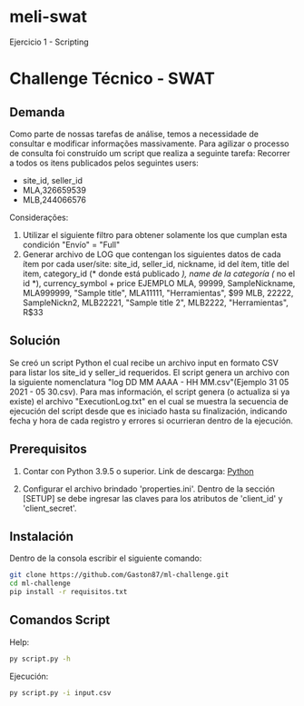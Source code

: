 # meli-swat
Ejercicio 1 - Scripting

# Challenge Técnico - SWAT

## Demanda
Como parte de nossas tarefas de análise, temos a necessidade de consultar e modificar informações massivamente. Para agilizar o processo de consulta foi construído um script que realiza a seguinte tarefa:
Recorrer a todos os itens publicados pelos seguintes users:
* site_id, seller_id
* MLA,326659539
* MLB,244066576

Considerações:
1. Utilizar el siguiente filtro para obtener solamente los que cumplan esta condición "Envío" = "Full"
2. Generar archivo de LOG que contengan los siguientes datos de cada ítem por cada
user/site:
site_id, seller_id, nickname, id del ítem, title del item, category_id (* donde está
publicado *), name de la categoría (* no el id *), currency_symbol + price
EJEMPLO
MLA, 99999, SampleNickname, MLA999999, "Sample title", MLA11111, "Herramientas", $99
MLB, 22222, SampleNickn2, MLB22221, "Sample title 2", MLB2222, "Herramientas", R$33


## Solución

Se creó un script Python el cual recibe un archivo input en formato CSV para listar los site_id y seller_id requeridos. El script genera un archivo con la siguiente nomenclatura "log DD MM AAAA - HH MM.csv"(Ejemplo 31 05 2021 - 05 30.csv). 
Para mas información, el script genera (o actualiza si ya existe) el archivo "ExecutionLog.txt" en el cual se muestra la secuencia de ejecución del script desde que es iniciado hasta su finalización, indicando fecha y hora de cada registro y errores si ocurrieran dentro de la ejecución.

## Prerequisitos

1. Contar con Python 3.9.5 o superior. Link de descarga: [Python](https://www.python.org/downloads/)

2. Configurar el archivo brindado 'properties.ini'. Dentro de la sección [SETUP] se debe ingresar las claves para los atributos de 'client_id' y 'client_secret'.

## Instalación

Dentro de la consola escribir el siguiente comando:

```bash
git clone https://github.com/Gaston87/ml-challenge.git
cd ml-challenge
pip install -r requisitos.txt
```

## Comandos Script

Help:
```bash
py script.py -h
```

Ejecución:
```bash
py script.py -i input.csv
```
